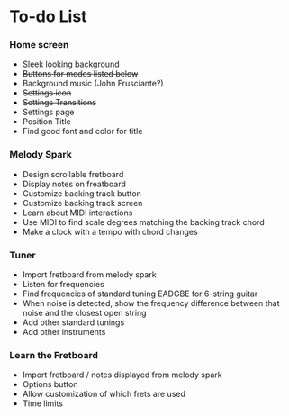 # To-do List

### Home screen
- Sleek looking background
- ~~Buttons for modes listed below~~
- Background music (John Frusciante?)
- ~~Settings icon~~
- ~~Settings Transitions~~
- Settings page
- Position Title
- Find good font and color for title

### Melody Spark
- Design scrollable fretboard
- Display notes on freatboard
- Customize backing track button
- Customize backing track screen
- Learn about MIDI interactions
- Use MIDI to find scale degrees matching the backing track chord
- Make a clock with a tempo with chord changes

### Tuner
- Import fretboard from melody spark
- Listen for frequencies
- Find frequencies of standard tuning EADGBE for 6-string guitar
- When noise is detected, show the frequency difference between that noise and the closest open string
- Add other standard tunings
- Add other instruments

### Learn the Fretboard
- Import fretboard / notes displayed from melody spark
- Options button
- Allow customization of which frets are used
- Time limits